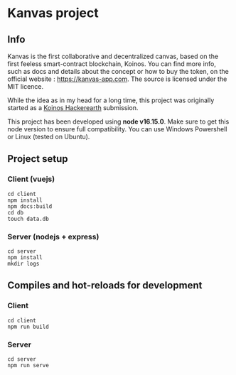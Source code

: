 # Kanvas project

## Info

Kanvas is the first collaborative and decentralized canvas, based on the first feeless smart-contract blockchain, Koinos. You can find more info, such as docs and details about the concept or how to buy the token, on the official website : https://kanvas-app.com. The source is licensed under the MIT licence.

While the idea as in my head for a long time, this project was originally started as a [Koinos Hackerearth](https://koinos.hackerearth.com/fr/) submission.

This project has been developed using **node v16.15.0**. Make sure to get this node version to ensure full compatibility. You can use Windows Powershell or Linux (tested on Ubuntu).

## Project setup

### Client (vuejs)

```
cd client
npm install
npm docs:build
cd db
touch data.db
```

### Server (nodejs + express)

```
cd server
npm install
mkdir logs
```

## Compiles and hot-reloads for development

### Client

```
cd client
npm run build
```

### Server

```
cd server
npm run serve
```
